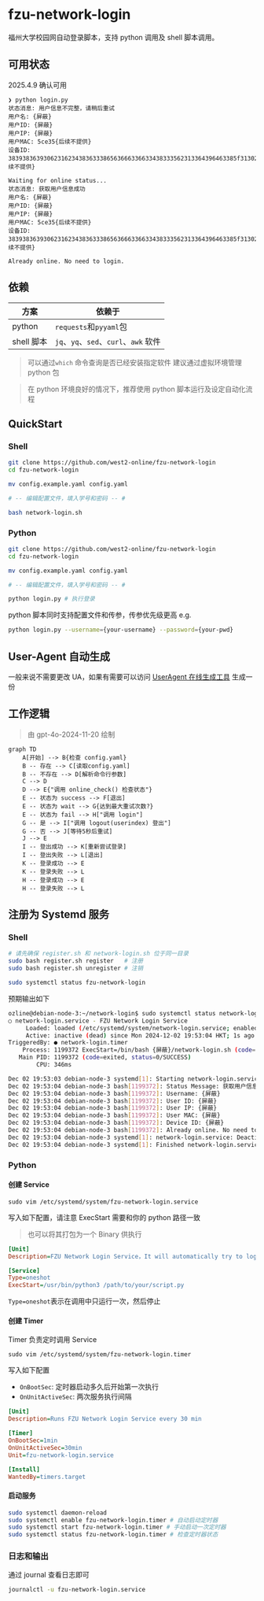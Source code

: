 # fzu-network-login

福州大学校园网自动登录脚本，支持 python 调用及 shell 脚本调用。

## 可用状态

2025.4.9 确认可用

```text
❯ python login.py
状态消息: 用户信息不完整，请稍后重试
用户名: {屏蔽}
用户ID: {屏蔽}
用户IP: {屏蔽}
用户MAC: 5ce35{后续不提供}
设备ID: 38393836393062316234383633386563666336633438333562313364396463385f31302e3133322{后续不提供}

Waiting for online status...
状态消息: 获取用户信息成功
用户名: {屏蔽}
用户ID: {屏蔽}
用户IP: {屏蔽}
用户MAC: 5ce35{后续不提供}
设备ID: 38393836393062316234383633386563666336633438333562313364396463385f31302e3133322{后续不提供}

Already online. No need to login.
```

## 依赖

| 方案       | 依赖于                                                     |
| ---------- | ------------------------------------------------------------ |
| python     | `requests`和`pyyaml`包                    |
| shell 脚本 |  `jq`、`yq`、`sed`、`curl`、`awk` 软件 |

> 可以通过`which` 命令查询是否已经安装指定软件
> 建议通过虚拟环境管理 python 包


> 在 python 环境良好的情况下，推荐使用 python 脚本运行及设定自动化流程

## QuickStart

### Shell

```bash
git clone https://github.com/west2-online/fzu-network-login
cd fzu-network-login

mv config.example.yaml config.yaml

# -- 编辑配置文件，填入学号和密码 -- #

bash network-login.sh
```

### Python

```bash
git clone https://github.com/west2-online/fzu-network-login
cd fzu-network-login

mv config.example.yaml config.yaml

# -- 编辑配置文件，填入学号和密码 -- #

python login.py # 执行登录
```

python 脚本同时支持配置文件和传参，传参优先级更高 e.g.

```bash
python login.py --username={your-username} --password={your-pwd}
```

## User-Agent 自动生成

一般来说不需要更改 UA，如果有需要可以访问 [UserAgent 在线生成工具](https://gongjux.com/userAgentGenerator/) 生成一份

## 工作逻辑

> 由 gpt-4o-2024-11-20 绘制

```mermaid
graph TD
    A[开始] --> B{检查 config.yaml}
    B -- 存在 --> C[读取config.yaml]
    B -- 不存在 --> D[解析命令行参数]
    C --> D
    D --> E{"调用 online_check() 检查状态"}
    E -- 状态为 success --> F[退出]
    E -- 状态为 wait --> G{达到最大重试次数?}
    E -- 状态为 fail --> H["调用 login"]
    G -- 是 --> I["调用 logout(userindex) 登出"]
    G -- 否 --> J[等待5秒后重试]
    J --> E
    I -- 登出成功 --> K[重新尝试登录]
    I -- 登出失败 --> L[退出]
    K -- 登录成功 --> E
    K -- 登录失败 --> L
    H -- 登录成功 --> E
    H -- 登录失败 --> L
```

## 注册为 Systemd 服务

### Shell

```bash
# 请先确保 register.sh 和 network-login.sh 位于同一目录
sudo bash register.sh register   # 注册
sudo bash register.sh unregister # 注销

sudo systemctl status fzu-network-login
```

预期输出如下
```bash
ozline@debian-node-3:~/network-login$ sudo systemctl status network-login
○ network-login.service - FZU Network Login Service
     Loaded: loaded (/etc/systemd/system/network-login.service; enabled; preset: enabled)
     Active: inactive (dead) since Mon 2024-12-02 19:53:04 HKT; 1s ago
TriggeredBy: ● network-login.timer
    Process: 1199372 ExecStart=/bin/bash {屏蔽}/network-login.sh (code=exited, status=0/SUCCESS)
   Main PID: 1199372 (code=exited, status=0/SUCCESS)
        CPU: 346ms

Dec 02 19:53:03 debian-node-3 systemd[1]: Starting network-login.service - FZU Network Login Service...
Dec 02 19:53:04 debian-node-3 bash[1199372]: Status Message: 获取用户信息成功
Dec 02 19:53:04 debian-node-3 bash[1199372]: Username: {屏蔽}
Dec 02 19:53:04 debian-node-3 bash[1199372]: User ID: {屏蔽}
Dec 02 19:53:04 debian-node-3 bash[1199372]: User IP: {屏蔽}
Dec 02 19:53:04 debian-node-3 bash[1199372]: User MAC: {屏蔽}
Dec 02 19:53:04 debian-node-3 bash[1199372]: Device ID: {屏蔽}
Dec 02 19:53:04 debian-node-3 bash[1199372]: Already online. No need to login.
Dec 02 19:53:04 debian-node-3 systemd[1]: network-login.service: Deactivated successfully.
Dec 02 19:53:04 debian-node-3 systemd[1]: Finished network-login.service - FZU Network Login Service.
```

### Python

#### 创建 Service

```
sudo vim /etc/systemd/system/fzu-network-login.service
```

写入如下配置，请注意 ExecStart 需要和你的 python 路径一致

> 也可以将其打包为一个 Binary 供执行

```ini
[Unit]
Description=FZU Network Login Service，It will automatically try to login if it is offline

[Service]
Type=oneshot
ExecStart=/usr/bin/python3 /path/to/your/script.py
```

`Type=oneshot`表示在调用中只运行一次，然后停止

#### 创建 Timer

Timer 负责定时调用 Service

```
sudo vim /etc/systemd/system/fzu-network-login.timer
```

写入如下配置

- `OnBootSec`: 定时器启动多久后开始第一次执行
- `OnUnitActiveSec`: 两次服务执行间隔

```ini
[Unit]
Description=Runs FZU Network Login Service every 30 min

[Timer]
OnBootSec=1min
OnUnitActiveSec=30min
Unit=fzu-network-login.service

[Install]
WantedBy=timers.target
```

#### 启动服务

```bash
sudo systemctl daemon-reload
sudo systemctl enable fzu-network-login.timer # 自动启动定时器
sudo systemctl start fzu-network-login.timer # 手动启动一次定时器
sudo systemctl status fzu-network-login.timer # 检查定时器状态
```

### 日志和输出

通过 journal 查看日志即可

```bash
journalctl -u fzu-network-login.service
```
